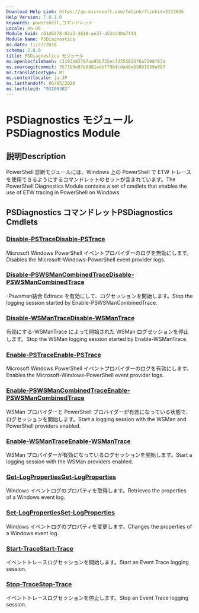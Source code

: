 ```yaml
---
Download Help Link: https://go.microsoft.com/fwlink/?linkid=2113635
Help Version: 7.0.1.0
keywords: powershell,コマンドレット
Locale: en-US
Module Guid: c61d6278-02a3-4618-ae37-a524d40a7f44
Module Name: PSDiagnostics
ms.date: 11/27/2018
schema: 2.0.0
title: PSDiagnostics モジュール
ms.openlocfilehash: c3193b83797aa93b732ec72355815f6a5598f83a
ms.sourcegitcommit: 3571b9e87e8881adbf7984cda46a63891039a987
ms.translationtype: MT
ms.contentlocale: ja-JP
ms.lasthandoff: 06/05/2020
ms.locfileid: "93209382"
---
```

# <span data-ttu-id="05f11-103">PSDiagnostics モジュール</span><span class="sxs-lookup"><span data-stu-id="05f11-103">PSDiagnostics Module</span></span>

## <span data-ttu-id="05f11-104">説明</span><span class="sxs-lookup"><span data-stu-id="05f11-104">Description</span></span>

<span data-ttu-id="05f11-105">PowerShell 診断モジュールには、Windows 上の PowerShell で ETW トレースを使用できるようにするコマンドレットのセットが含まれています。</span><span class="sxs-lookup"><span data-stu-id="05f11-105">The PowerShell Diagnostics Module contains a set of cmdlets that enables the use of ETW tracing in PowerShell on Windows.</span></span>

## <span data-ttu-id="05f11-106">PSDiagnostics コマンドレット</span><span class="sxs-lookup"><span data-stu-id="05f11-106">PSDiagnostics Cmdlets</span></span>

### [<span data-ttu-id="05f11-107">Disable-PSTrace</span><span class="sxs-lookup"><span data-stu-id="05f11-107">Disable-PSTrace</span></span>](Disable-PSTrace.md)
<span data-ttu-id="05f11-108">Microsoft Windows PowerShell イベントプロバイダーのログを無効にします。</span><span class="sxs-lookup"><span data-stu-id="05f11-108">Disables the Microsoft-Windows-PowerShell event provider logs.</span></span>

### [<span data-ttu-id="05f11-109">Disable-PSWSManCombinedTrace</span><span class="sxs-lookup"><span data-stu-id="05f11-109">Disable-PSWSManCombinedTrace</span></span>](Disable-PSWSManCombinedTrace.md)
<span data-ttu-id="05f11-110">-Pswsman結合 Edtrace を有効にして、ログセッションを開始します。</span><span class="sxs-lookup"><span data-stu-id="05f11-110">Stop the logging session started by Enable-PSWSManCombinedTrace.</span></span>

### [<span data-ttu-id="05f11-111">Disable-WSManTrace</span><span class="sxs-lookup"><span data-stu-id="05f11-111">Disable-WSManTrace</span></span>](Disable-WSManTrace.md)
<span data-ttu-id="05f11-112">有効にする-WSManTrace によって開始された WSMan ログセッションを停止します。</span><span class="sxs-lookup"><span data-stu-id="05f11-112">Stop the WSMan logging session started by Enable-WSManTrace.</span></span>

### [<span data-ttu-id="05f11-113">Enable-PSTrace</span><span class="sxs-lookup"><span data-stu-id="05f11-113">Enable-PSTrace</span></span>](Enable-PSTrace.md)
<span data-ttu-id="05f11-114">Microsoft Windows PowerShell イベントプロバイダーのログを有効にします。</span><span class="sxs-lookup"><span data-stu-id="05f11-114">Enables the Microsoft-Windows-PowerShell event provider logs.</span></span>

### [<span data-ttu-id="05f11-115">Enable-PSWSManCombinedTrace</span><span class="sxs-lookup"><span data-stu-id="05f11-115">Enable-PSWSManCombinedTrace</span></span>](Enable-PSWSManCombinedTrace.md)
<span data-ttu-id="05f11-116">WSMan プロバイダーと PowerShell プロバイダーが有効になっている状態で、ログセッションを開始します。</span><span class="sxs-lookup"><span data-stu-id="05f11-116">Start a logging session with the WSMan and PowerShell providers enabled.</span></span>

### [<span data-ttu-id="05f11-117">Enable-WSManTrace</span><span class="sxs-lookup"><span data-stu-id="05f11-117">Enable-WSManTrace</span></span>](Enable-WSManTrace.md)
<span data-ttu-id="05f11-118">WSMan プロバイダーが有効になっているログセッションを開始します。</span><span class="sxs-lookup"><span data-stu-id="05f11-118">Start a logging session with the WSMan providers enabled.</span></span>

### [<span data-ttu-id="05f11-119">Get-LogProperties</span><span class="sxs-lookup"><span data-stu-id="05f11-119">Get-LogProperties</span></span>](Get-LogProperties.md)
<span data-ttu-id="05f11-120">Windows イベントログのプロパティを取得します。</span><span class="sxs-lookup"><span data-stu-id="05f11-120">Retrieves the properties of a Windows event log.</span></span>

### [<span data-ttu-id="05f11-121">Set-LogProperties</span><span class="sxs-lookup"><span data-stu-id="05f11-121">Set-LogProperties</span></span>](Set-LogProperties.md)
<span data-ttu-id="05f11-122">Windows イベントログのプロパティを変更します。</span><span class="sxs-lookup"><span data-stu-id="05f11-122">Changes the properties of a Windows event log.</span></span>

### [<span data-ttu-id="05f11-123">Start-Trace</span><span class="sxs-lookup"><span data-stu-id="05f11-123">Start-Trace</span></span>](Start-Trace.md)
<span data-ttu-id="05f11-124">イベントトレースログセッションを開始します。</span><span class="sxs-lookup"><span data-stu-id="05f11-124">Start an Event Trace logging session.</span></span>

### [<span data-ttu-id="05f11-125">Stop-Trace</span><span class="sxs-lookup"><span data-stu-id="05f11-125">Stop-Trace</span></span>](Stop-Trace.md)
<span data-ttu-id="05f11-126">イベントトレースログセッションを停止します。</span><span class="sxs-lookup"><span data-stu-id="05f11-126">Stop an Event Trace logging session.</span></span>
